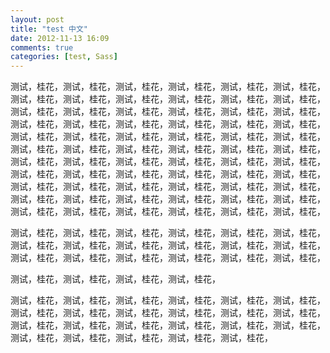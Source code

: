 ```yaml
---
layout: post
title: "test 中文"
date: 2012-11-13 16:09
comments: true
categories: [test, Sass]
---
```


测试，桂花，测试，桂花，测试，桂花，测试，桂花，测试，桂花，测试，桂花，测试，桂花，测试，桂花，测试，桂花，测试，桂花，测试，桂花，测试，桂花，测试，桂花，测试，桂花，测试，桂花，测试，桂花，测试，桂花，测试，桂花，测试，桂花，测试，桂花，测试，桂花，测试，桂花，测试，桂花，测试，桂花，测试，桂花，测试，桂花，测试，桂花，测试，桂花，测试，桂花，测试，桂花，测试，桂花，测试，桂花，测试，桂花，测试，桂花，测试，桂花，测试，桂花，测试，桂花，测试，桂花，测试，桂花，测试，桂花，测试，桂花，测试，桂花，测试，桂花，测试，桂花，测试，桂花，测试，桂花，测试，桂花，测试，桂花，测试，桂花，测试，桂花，测试，桂花，测试，桂花，测试，桂花，测试，桂花，测试，桂花，测试，桂花，测试，桂花，测试，桂花，测试，桂花，测试，桂花，测试，桂花，测试，桂花，测试，桂花，测试，桂花，测试，桂花，测试，桂花，

测试，桂花，测试，桂花，测试，桂花，测试，桂花，测试，桂花，测试，桂花，测试，桂花，测试，桂花，测试，桂花，测试，桂花，测试，桂花，测试，桂花，测试，桂花，测试，桂花，测试，桂花，测试，桂花，测试，桂花，测试，桂花，

测试，桂花，测试，桂花，测试，桂花，测试，桂花，

测试，桂花，测试，桂花，测试，桂花，测试，桂花，测试，桂花，测试，桂花，测试，桂花，测试，桂花，测试，桂花，测试，桂花，测试，桂花，测试，桂花，测试，桂花，测试，桂花，测试，桂花，测试，桂花，测试，桂花，测试，桂花，测试，桂花，测试，桂花，测试，桂花，测试，桂花，测试，桂花，
